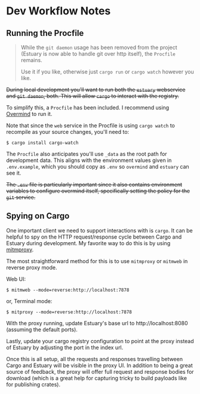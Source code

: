 # Dev Workflow Notes

## Running the Procfile

> While the `git daemon` usage has been removed from the project (Estuary is now
> able to handle git over http itself), the `Procfile` remains.
>
> Use it if you like, otherwise just `cargo run` or `cargo watch` however you
> like.

~~During local development you'll want to run both the `estuary` webservice
and `git daemon`, both. This will allow `cargo` to interact with the registry.~~

To simplify this, a `Procfile` has been included. I recommend using [Overmind]
to run it.

Note that since the `web` service in the Procfile is using `cargo watch` to
recompile as your source changes, you'll need to:

```
$ cargo install cargo-watch
```
  
The `Procfile` also anticipates you'll use `_data` as the root path for
development data. This aligns with the environment values given in
`.env.example`, which you should copy as `.env` so `overmind` and `estuary`
can see it.

~~The `.env` file is particularly important since it also contains environment
variables to configure overmind itself, specifically setting the policy for the
`git` service.~~


## Spying on Cargo

One important client we need to support interactions with is `cargo`. It can be
helpful to spy on the HTTP request/response cycle between Cargo and Estuary
during development. My favorite way to do this is by using [mitmproxy].

The most straightforward method for this is to use `mitmproxy` or `mitmweb` in
reverse proxy mode.

Web UI:

```
$ mitmweb --mode=reverse:http://localhost:7878
```

or, Terminal mode:

```
$ mitproxy --mode=reverse:http://localhost:7878
```

With the proxy running, update Estuary's base url to http://localhost:8080
(assuming the default ports).

Lastly, update your cargo registry configuration to point at the proxy instead
of Estuary by adjusting the port in the index url.

Once this is all setup, all the requests and responses travelling between Cargo
and Estuary will be visible in the proxy UI. In addition to being a great source
of feedback, the proxy will offer full request and response bodies for download
(which is a great help for capturing tricky to build payloads like for publishing
crates).

[Overmind]: https://github.com/DarthSim/overmind
[mitmproxy]: https://mitmproxy.org/
